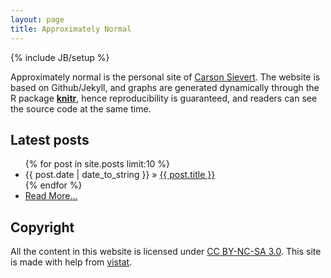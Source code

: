 ```yaml
---
layout: page
title: Approximately Normal
---
```

{% include JB/setup %}

Approximately normal is the personal site of [Carson Sievert](http://cpsievert.github.io). 
The website is based on Github/Jekyll, and graphs are generated dynamically through the R 
package [**knitr**](http://yihui.name/knitr), hence reproducibility is guaranteed, 
and readers can see the source code at the same time.

## Latest posts

<ul class="posts">
  {% for post in site.posts limit:10 %}
    <li><span>{{ post.date | date_to_string }}</span> &raquo; <a href="{{ BASE_PATH }}{{ post.url }}">{{ post.title }}</a></li>
  {% endfor %}
  <li><a href="archive.html">Read More...</a></li>
</ul>

## Copyright

All the content in this website is licensed under [CC BY-NC-SA 3.0](http://creativecommons.org/licenses/by-nc-sa/3.0/). 
This site is made with help from [vistat](http://vis.supstat.com/).
